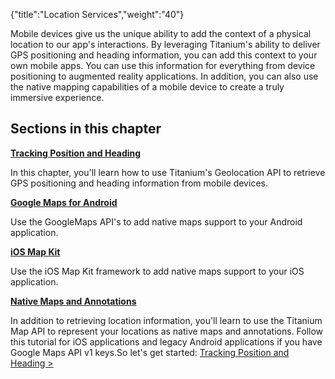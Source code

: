 {"title":"Location Services","weight":"40"} 

Mobile devices give us the unique ability to add the context of a physical location to our app's interactions. By leveraging Titanium's ability to deliver GPS positioning and heading information, you can add this context to your own mobile apps. You can use this information for everything from device positioning to augmented reality applications. In addition, you can also use the native mapping capabilities of a mobile device to create a truly immersive experience.

## Sections in this chapter

**[Tracking Position and Heading](/docs/appc/Titanium_SDK/Titanium_SDK_How-tos/Location_Services/Tracking_Position_and_Heading/)**

In this chapter, you'll learn how to use Titanium's Geolocation API to retrieve GPS positioning and heading information from mobile devices.

**[Google Maps for Android](/docs/appc/Titanium_SDK/Titanium_SDK_How-tos/Location_Services/Google_Maps_v2_for_Android/)**

Use the GoogleMaps API's to add native maps support to your Android application.

**[iOS Map Kit](/docs/appc/Titanium_SDK/Titanium_SDK_How-tos/Location_Services/iOS_Map_Kit/)**

Use the iOS Map Kit framework to add native maps support to your iOS application.

**[Native Maps and Annotations](/docs/appc/Titanium_SDK/Titanium_SDK_How-tos/Location_Services/Native_Maps_and_Annotations/)**

In addition to retrieving location information, you'll learn to use the Titanium Map API to represent your locations as native maps and annotations. Follow this tutorial for iOS applications and legacy Android applications if you have Google Maps API v1 keys.So let's get started: [Tracking Position and Heading >](/docs/appc/Titanium_SDK/Titanium_SDK_How-tos/Location_Services/Tracking_Position_and_Heading/)